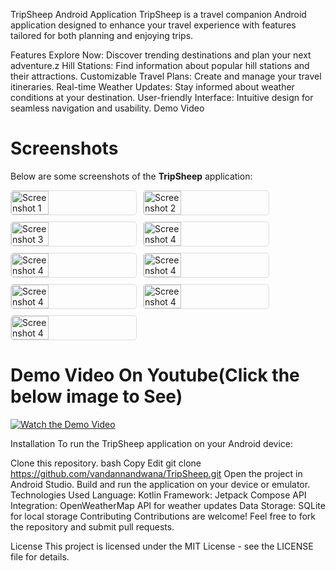 TripSheep Android Application
TripSheep is a travel companion Android application designed to enhance your travel experience with features tailored for both planning and enjoying trips.

Features
Explore Now: Discover trending destinations and plan your next adventure.z
Hill Stations: Find information about popular hill stations and their attractions.
Customizable Travel Plans: Create and manage your travel itineraries.
Real-time Weather Updates: Stay informed about weather conditions at your destination.
User-friendly Interface: Intuitive design for seamless navigation and usability.
Demo Video

# Screenshots

Below are some screenshots of the **TripSheep** application:

<div style="display: flex; flex-wrap: wrap; gap: 10px;">

  <!-- Screenshot 1 -->
  <img src="https://github.com/user-attachments/assets/c25ad829-b868-4b38-a6e6-b0749128fb99" alt="Screenshot 1" style="width: 30%; min-width: 200px; border: 1px solid #ddd; border-radius: 5px;">

  <!-- Screenshot 2 -->
  <img src="https://github.com/user-attachments/assets/7ece51cb-1e09-4f83-a2b6-ba7315728372" alt="Screenshot 2" style="width: 30%; min-width: 200px; border: 1px solid #ddd; border-radius: 5px;">

  <!-- Screenshot 3 -->
  <img src="https://github.com/user-attachments/assets/10bcdd30-46cc-4e3a-b43a-8dff923ad42a" alt="Screenshot 3" style="width: 30%; min-width: 200px; border: 1px solid #ddd; border-radius: 5px;">

  <!-- Screenshot 4 -->
  <img src="https://github.com/user-attachments/assets/1d4ab172-93ee-4b50-b862-830ff759896b" alt="Screenshot 4" style="width: 30%; min-width: 200px; border: 1px solid #ddd; border-radius: 5px;">

  <img src="https://github.com/user-attachments/assets/fc495632-d8dc-44d9-98ab-f755fe7c062e" alt="Screenshot 4" style="width: 30%; min-width: 200px; border: 1px solid #ddd; border-radius: 5px;">

  <img src="https://github.com/user-attachments/assets/f1fec2a6-36b0-4029-b42f-a4ce0731cdcc" alt="Screenshot 4" style="width: 30%; min-width: 200px; border: 1px solid #ddd; border-radius: 5px;">

  <img src="https://github.com/user-attachments/assets/d9ee9107-6d65-4f39-97d0-eecc44d7daf4" alt="Screenshot 4" style="width: 30%; min-width: 200px; border: 1px solid #ddd; border-radius: 5px;">

  <img src="https://github.com/user-attachments/assets/41efa77d-0b38-48bc-9c80-b5c4bdecf7fc" alt="Screenshot 4" style="width: 30%; min-width: 200px; border: 1px solid #ddd; border-radius: 5px;">

  <img src="https://github.com/user-attachments/assets/2b90afc8-0be0-4725-a782-e38ada6e88c5" alt="Screenshot 4" style="width: 30%; min-width: 200px; border: 1px solid #ddd; border-radius: 5px;">

  <!-- Add more screenshots as needed -->
</div>


# Demo Video On Youtube(Click the below image to See)
[![Watch the Demo Video](https://img.youtube.com/vi/tuWSaVq2MSA/0.jpg)](https://www.youtube.com/watch?v=tuWSaVq2MSA)




Installation
To run the TripSheep application on your Android device:

Clone this repository.
bash
Copy
Edit
git clone https://github.com/vandannandwana/TripSheep.git
Open the project in Android Studio.
Build and run the application on your device or emulator.
Technologies Used
Language: Kotlin
Framework: Jetpack Compose
API Integration: OpenWeatherMap API for weather updates
Data Storage: SQLite for local storage
Contributing
Contributions are welcome! Feel free to fork the repository and submit pull requests.

License
This project is licensed under the MIT License - see the LICENSE file for details.
